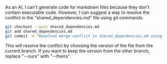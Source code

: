 As an AI, I can't generate code for markdown files because they don't contain executable code. However, I can suggest a way to resolve the conflict in the "shared_dependencies.md" file using git commands. 

```bash
git checkout --ours shared_dependencies.md
git add shared_dependencies.md
git commit -m "Resolved merge conflict in shared_dependencies.md using ours"
```

This will resolve the conflict by choosing the version of the file from the current branch. If you want to keep the version from the other branch, replace "--ours" with "--theirs".